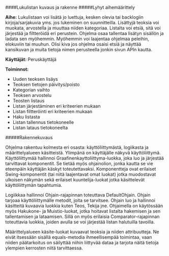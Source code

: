 ####Lukulistan kuvaus ja rakenne
#####Lyhyt aihemäärittely

**Aihe:** Lukulistaan voi lisätä jo luettuja, kesken olevia tai backlogiin kirjoja/sarjakuvia yms. jos lukeminen on suunnitteilla. Lisättyjä teoksia voi muokata, arvostella ja muuttaa niiden kategoriaa. Listalta voi etsiä, sitä voi järjestää ja filtteröidä eri perustein. Ohjelma osaa tallentaa lisätyn sisällön ja ladata sen myöhemmin. Myöhemmin voi laajentaa ohjelmaa peleihin, elokuviin tai muuhun. Olisi kiva jos ohjelma osaisi etsiä ja näyttää kansikuvan ja muita tietoja nimen perusteella jonkin sivun APIn kautta.

**Käyttäjät:** Peruskäyttäjä

**Toiminnot:** 
* Uuden teoksen lisäys
* Teoksen tietojen päivitys/poisto
* Kategorian vaihto
* Teoksen arvostelu
* Teosten listaus
* Listan järjestäminen eri kriteerien mukaan
* Listan filtteröinti eri kriteerien mukaan
* Haku listasta
* Listan tallennus tietokoneelle
* Listan lataus tietokoneelta

#####Rakennekuvaus

Ohjelma rakentuu kolmesta eri osasta: käyttöliittymästä, logiikasta ja määrittelyalueen käsitteistä. Ylimpänä on käyttäjälle näkyvä käyttöliittymä. Käyttöliittymää hallinnoi Graafinenkayttoliittyma-luokka, joka luo ja järjestää tarvittavat komponentit. Se tietää myös ohjainolion, jonka kautta se vie eteenpäin käyttäjän käskyt toteutettavaksi. Komponentteja ovat erilaiset Swing-komponentit  (tai niitä laajentavat omat luokat) jotka muodostavat ulkoisen näkymän sekä erilaiset kuuntelija-luokat jotka käsittelevät käyttöliittymän tapahtumia.

Logiikkaa hallinnoi Ohjain-rajapinnan toteuttava DefaultOhjain. Ohjain tarjoaa käyttöliittymälle metodit, joita se tarvitsee. Ohjain luo ja hallinnoi käsitteitä kuvaavia luokkia kuten Teos, Tekija jne. Ohjaimella on käytössään myös Hakukone- ja Muistio-luokat, jotka hoitavat listalta hakemisen ja sen tallentamisen ja lataamisen. Sillä on myös erilaisia Comparator-rajapinnan toteuttavia luokkia, joiden avulla se voi järjestää listan halutuilla tavoilla.

Määrittelyalueen käsite-luokat kuvaavat teoksia ja niiden attribuutteja. Ne eivät itsessään sisällä equals-metodia ihmeellisempää toimintaa, vaan niiden päätarkoitus on säilyttää niihin liittyvää dataa ja tarjota näitä tietoja ylempien kerrosten niitä tarvittaessa.